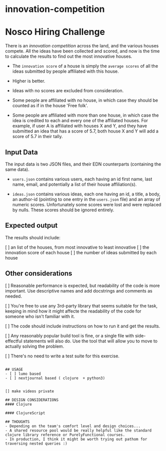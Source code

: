 # innovation-competition

# Nosco Hiring Challenge

There is an *innovation competition* across the land, and the various
houses compete. All the ideas have been collected and scored, and now is the time
to calculate the results to find out the most innovative houses.

- The `innovation score` of a house is simply the `average scores` of all the ideas
submitted by people affiliated with this house. 

- Higher is better. 

- Ideas with no scores are excluded from consideration.

- Some people are affiliated with no house, in which case they should be counted as if in the house 'Free folk'.

- Some people are affiliated with more than one house, in which case the idea is credited to each and every one of the affiliated houses. For example, if user A is affiliated with houses X and Y, and they have submitted an idea that has a score of 5.7, both house X and Y will add a score of 5.7 in their tally.

## Input Data

The input data is two JSON files, and their EDN counterparts (containing the same data).

- `users.json` contains various users, each having an id first name, last name, email, and potentially a list of their house affiliation(s).

- `ideas.json` contains various ideas, each one having an id, a title, a body, an author-id (pointing to one entry in the `users.json` file) and an array of numeric scores. Unfortunately some scores were lost and were replaced by nulls. These scores should be ignored entirely.


## Expected output

The results should include:

[ ] an list of the houses, from most innovative to least innovative
[ ] the innovation score of each house
[ ] the number of ideas submitted by each house

## Other considerations

[ ] Reasonable performance is expected, but readability of the code is more
important. Use descriptive names and add docstrings and comments as needed.

[ ] You're free to use any 3rd-party library that seems suitable for the
task, keeping in mind how it might affecte the readability of the code for someone
who isn't familiar with it.

[ ] The code should include instructions on how to run it and get the results.

[ ] Any reasonably popular build tool is fine, or a single file with
side-effectful statements will also do. Use the tool that will allow
you to move to actually solving the problem.

[ ] There's no need to write a test suite for this exercise.


~~~~~~~~~~

## USAGE
- [ ] lumo based
- [ ] nextjournal based ( clojure  + python3)


[] make videos private 

## DESIGN CONSIDERATIONS
#### Clojure 

#### ClojureScript

## THOUGHTS
- Depending on the team's comfort level and design choices...
- A shared resource pool would be really helpful like the standard clojure library reference or PurelyFunctional courses. 
- In production, I think it might be worth trying out pathom for traversing nested queries :) 
